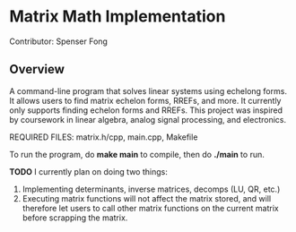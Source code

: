 # Matrix Math Implementation
Contributor: Spenser Fong
## Overview
A command-line program that solves linear systems using echelong forms. It allows users to find matrix echelon forms, RREFs, and more. It currently only supports finding echelon forms and RREFs. This project was inspired by coursework in linear algebra, analog signal processing, and electronics.

REQUIRED FILES: matrix.h/cpp, main.cpp, Makefile

To run the program, do **make main** to compile, then do **./main** to run.

**TODO**
I currently plan on doing two things:
  1) Implementing determinants, inverse matrices, decomps (LU, QR, etc.)
  2) Executing matrix functions will not affect the matrix stored, and will therefore let users to call other matrix functions on the current matrix before scrapping the matrix.
